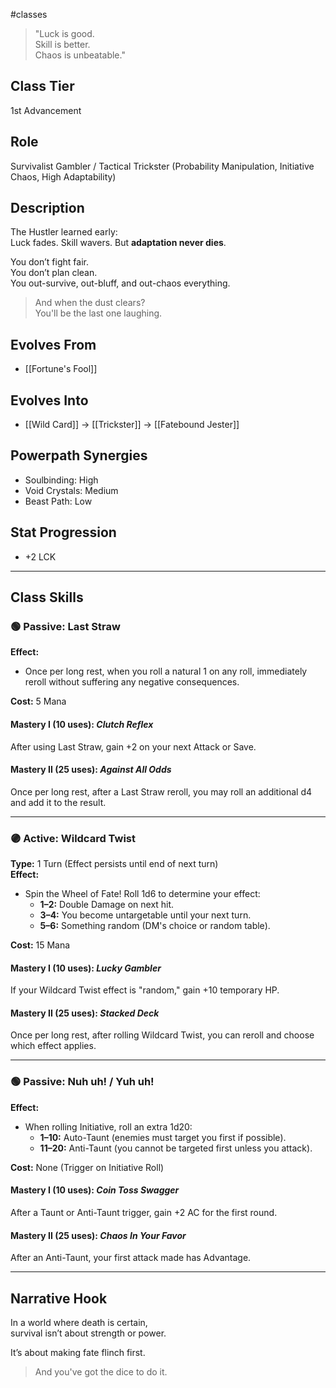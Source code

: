 #classes 

> "Luck is good.  
> Skill is better.  
> Chaos is unbeatable."

## Class Tier  
1st Advancement

## Role  
Survivalist Gambler / Tactical Trickster (Probability Manipulation, Initiative Chaos, High Adaptability)

## Description  
The Hustler learned early:  
Luck fades. Skill wavers. But **adaptation never dies**.

You don’t fight fair.  
You don’t plan clean.  
You out-survive, out-bluff, and out-chaos everything.

> And when the dust clears?  
> You'll be the last one laughing.

## Evolves From  
- [[Fortune's Fool]]

## Evolves Into  
- [[Wild Card]] → [[Trickster]] → [[Fatebound Jester]]

## Powerpath Synergies  
- Soulbinding: High  
- Void Crystals: Medium  
- Beast Path: Low

## Stat Progression    
- +2 LCK

---

## Class Skills

### 🟢 Passive: **Last Straw**  
**Effect:**  
- Once per long rest, when you roll a natural 1 on any roll, immediately reroll without suffering any negative consequences.

**Cost:** 5 Mana

#### Mastery I (10 uses): *Clutch Reflex*  
After using Last Straw, gain +2 on your next Attack or Save.

#### Mastery II (25 uses): *Against All Odds*  
Once per long rest, after a Last Straw reroll, you may roll an additional d4 and add it to the result.

---

### 🟣 Active: **Wildcard Twist**  
**Type:** 1 Turn (Effect persists until end of next turn)  
**Effect:**  
- Spin the Wheel of Fate! Roll 1d6 to determine your effect:  
  - **1–2:** Double Damage on next hit.  
  - **3–4:** You become untargetable until your next turn.  
  - **5–6:** Something random (DM's choice or random table).

**Cost:** 15 Mana

#### Mastery I (10 uses): *Lucky Gambler*  
If your Wildcard Twist effect is "random," gain +10 temporary HP.

#### Mastery II (25 uses): *Stacked Deck*  
Once per long rest, after rolling Wildcard Twist, you can reroll and choose which effect applies.

---

### 🟢 Passive: **Nuh uh! / Yuh uh!**  
**Effect:**  
- When rolling Initiative, roll an extra 1d20:  
  - **1–10:** Auto-Taunt (enemies must target you first if possible).  
  - **11–20:** Anti-Taunt (you cannot be targeted first unless you attack).

**Cost:** None (Trigger on Initiative Roll)

#### Mastery I (10 uses): *Coin Toss Swagger*  
After a Taunt or Anti-Taunt trigger, gain +2 AC for the first round.

#### Mastery II (25 uses): *Chaos In Your Favor*  
After an Anti-Taunt, your first attack made has Advantage.

---

## Narrative Hook  
In a world where death is certain,  
survival isn’t about strength or power.

It’s about making fate flinch first.

> And you've got the dice to do it.